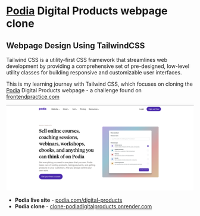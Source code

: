 # <a href="https://www.podia.com/digital-products">Podia</a> Digital Products webpage clone</a>

## Webpage Design Using TailwindCSS

Tailwind CSS is a utility-first CSS framework that streamlines web development by providing a comprehensive set of pre-designed, low-level utility classes for building responsive and customizable user interfaces.

This is my learning journey with Tailwind CSS, which focuses on cloning the <a href="https://www.podia.com/digital-products">Podia</a> Digital Products webpage - a challenge found on <a href="https://www.frontendpractice.com/projects/podia">frontendpractice.com</a>

<img src="./build/img/website_clone_image.png" alt="Podia Website clone">


- **Podia live site** - <a href="https://www.podia.com/digital-products">podia.com/digital-products</a>
- **Podia clone** - <a href="https://clone-podiadigitalproducts.onrender.com/">clone-podiadigitalproducts.onrender.com</a>
